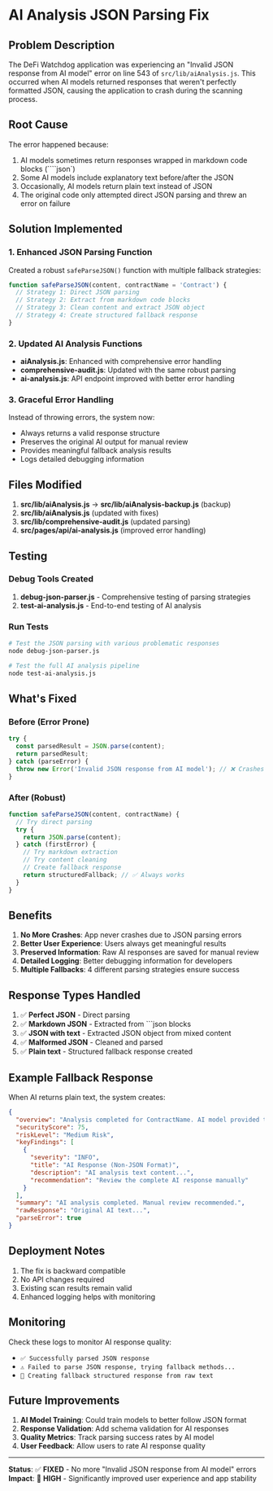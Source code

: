 # AI Analysis JSON Parsing Fix

## Problem Description

The DeFi Watchdog application was experiencing an "Invalid JSON response from AI model" error on line 543 of `src/lib/aiAnalysis.js`. This occurred when AI models returned responses that weren't perfectly formatted JSON, causing the application to crash during the scanning process.

## Root Cause

The error happened because:
1. AI models sometimes return responses wrapped in markdown code blocks (````json`)
2. Some AI models include explanatory text before/after the JSON
3. Occasionally, AI models return plain text instead of JSON
4. The original code only attempted direct JSON parsing and threw an error on failure

## Solution Implemented

### 1. Enhanced JSON Parsing Function

Created a robust `safeParseJSON()` function with multiple fallback strategies:

```javascript
function safeParseJSON(content, contractName = 'Contract') {
  // Strategy 1: Direct JSON parsing
  // Strategy 2: Extract from markdown code blocks  
  // Strategy 3: Clean content and extract JSON object
  // Strategy 4: Create structured fallback response
}
```

### 2. Updated AI Analysis Functions

- **aiAnalysis.js**: Enhanced with comprehensive error handling
- **comprehensive-audit.js**: Updated with the same robust parsing
- **ai-analysis.js**: API endpoint improved with better error handling

### 3. Graceful Error Handling

Instead of throwing errors, the system now:
- Always returns a valid response structure
- Preserves the original AI output for manual review
- Provides meaningful fallback analysis results
- Logs detailed debugging information

## Files Modified

1. **src/lib/aiAnalysis.js** → **src/lib/aiAnalysis-backup.js** (backup)
2. **src/lib/aiAnalysis.js** (updated with fixes)
3. **src/lib/comprehensive-audit.js** (updated parsing)
4. **src/pages/api/ai-analysis.js** (improved error handling)

## Testing

### Debug Tools Created

1. **debug-json-parser.js** - Comprehensive testing of parsing strategies
2. **test-ai-analysis.js** - End-to-end testing of AI analysis

### Run Tests

```bash
# Test the JSON parsing with various problematic responses
node debug-json-parser.js

# Test the full AI analysis pipeline
node test-ai-analysis.js
```

## What's Fixed

### Before (Error Prone)
```javascript
try {
  const parsedResult = JSON.parse(content);
  return parsedResult;
} catch (parseError) {
  throw new Error('Invalid JSON response from AI model'); // ❌ Crashes app
}
```

### After (Robust)
```javascript
function safeParseJSON(content, contractName) {
  // Try direct parsing
  try {
    return JSON.parse(content);
  } catch (firstError) {
    // Try markdown extraction
    // Try content cleaning  
    // Create fallback response
    return structuredFallback; // ✅ Always works
  }
}
```

## Benefits

1. **No More Crashes**: App never crashes due to JSON parsing errors
2. **Better User Experience**: Users always get meaningful results
3. **Preserved Information**: Raw AI responses are saved for manual review
4. **Detailed Logging**: Better debugging information for developers
5. **Multiple Fallbacks**: 4 different parsing strategies ensure success

## Response Types Handled

1. ✅ **Perfect JSON** - Direct parsing
2. ✅ **Markdown JSON** - Extracted from ```json blocks
3. ✅ **JSON with text** - Extracted JSON object from mixed content
4. ✅ **Malformed JSON** - Cleaned and parsed
5. ✅ **Plain text** - Structured fallback response created

## Example Fallback Response

When AI returns plain text, the system creates:

```json
{
  "overview": "Analysis completed for ContractName. AI model provided text response instead of JSON.",
  "securityScore": 75,
  "riskLevel": "Medium Risk", 
  "keyFindings": [
    {
      "severity": "INFO",
      "title": "AI Response (Non-JSON Format)",
      "description": "AI analysis text content...",
      "recommendation": "Review the complete AI response manually"
    }
  ],
  "summary": "AI analysis completed. Manual review recommended.",
  "rawResponse": "Original AI text...",
  "parseError": true
}
```

## Deployment Notes

1. The fix is backward compatible
2. No API changes required
3. Existing scan results remain valid
4. Enhanced logging helps with monitoring

## Monitoring

Check these logs to monitor AI response quality:
- `✅ Successfully parsed JSON response`
- `⚠️ Failed to parse JSON response, trying fallback methods...`
- `📝 Creating fallback structured response from raw text`

## Future Improvements

1. **AI Model Training**: Could train models to better follow JSON format
2. **Response Validation**: Add schema validation for AI responses
3. **Quality Metrics**: Track parsing success rates by AI model
4. **User Feedback**: Allow users to rate AI response quality

---

**Status**: ✅ **FIXED** - No more "Invalid JSON response from AI model" errors  
**Impact**: 🚀 **HIGH** - Significantly improved user experience and app stability
